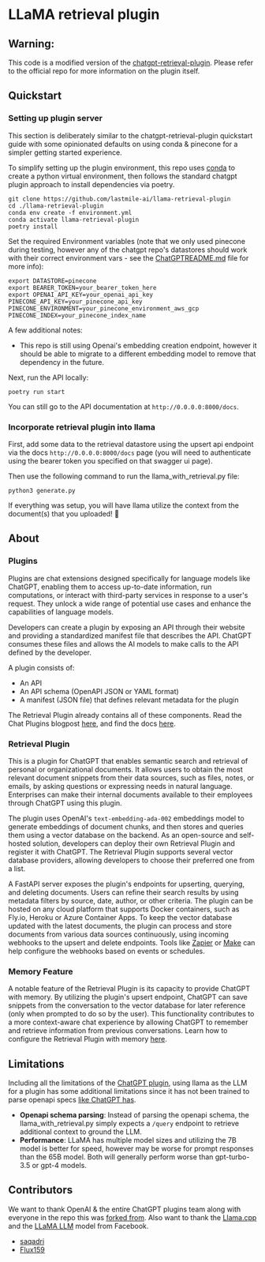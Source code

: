 # LLaMA retrieval plugin

## Warning:
This code is a modified version of the [chatgpt-retrieval-plugin](https://github.com/openai/chatgpt-retrieval-plugin). Please refer to the official repo for more information on the plugin itself.

## Quickstart

### Setting up plugin server

This section is deliberately similar to the chatgpt-retrieval-plugin quickstart guide with some opinionated defaults on using conda & pinecone for a simpler getting started experience.

To simplify setting up the plugin environment, this repo uses [conda](https://www.anaconda.com/products/distribution) to create a python virtual environment, then follows the standard chatgpt plugin approach to install dependencies via poetry.

```shell
git clone https://github.com/lastmile-ai/llama-retrieval-plugin
cd ./llama-retrieval-plugin
conda env create -f environment.yml
conda activate llama-retrieval-plugin
poetry install
```

Set the required Environment variables (note that we only used pinecone during testing, however any of the chatgpt repo's datastores should work with their correct environment vars - see the [ChatGPTREADME.md](https://github.com/lastmile-ai/llama-retrieval-plugin/blob/main/ChatGPTREADME.md) file for more info):
```
export DATASTORE=pinecone
export BEARER_TOKEN=your_bearer_token_here
export OPENAI_API_KEY=your_openai_api_key
PINECONE_API_KEY=your_pinecone_api_key
PINECONE_ENVIRONMENT=your_pinecone_environment_aws_gcp
PINECONE_INDEX=your_pinecone_index_name
```

A few additional notes:
* This repo is still using Openai's embedding creation endpoint, however it should be able to migrate to a different embedding model to remove that dependency in the future.

Next, run the API locally:
```
poetry run start
```

You can still go to the API documentation at `http://0.0.0.0:8000/docs`.



### Incorporate retrieval plugin into llama


First, add some data to the retrieval datastore using the upsert api endpoint via the docs `http://0.0.0.0:8000/docs` page (you will need to authenticate using the bearer token you specified on that swagger ui page).

Then use the following command to run the llama_with_retrieval.py file:
```
python3 generate.py
```

If everything was setup, you will have llama utilize the context from the document(s) that you uploaded! 🚀

## About

### Plugins

Plugins are chat extensions designed specifically for language models like ChatGPT, enabling them to access up-to-date information, run computations, or interact with third-party services in response to a user's request. They unlock a wide range of potential use cases and enhance the capabilities of language models.

Developers can create a plugin by exposing an API through their website and providing a standardized manifest file that describes the API. ChatGPT consumes these files and allows the AI models to make calls to the API defined by the developer.

A plugin consists of:

- An API
- An API schema (OpenAPI JSON or YAML format)
- A manifest (JSON file) that defines relevant metadata for the plugin

The Retrieval Plugin already contains all of these components. Read the Chat Plugins blogpost [here](https://openai.com/blog/chatgpt-plugins), and find the docs [here](https://platform.openai.com/docs/plugins/introduction).

### Retrieval Plugin

This is a plugin for ChatGPT that enables semantic search and retrieval of personal or organizational documents. It allows users to obtain the most relevant document snippets from their data sources, such as files, notes, or emails, by asking questions or expressing needs in natural language. Enterprises can make their internal documents available to their employees through ChatGPT using this plugin.

The plugin uses OpenAI's `text-embedding-ada-002` embeddings model to generate embeddings of document chunks, and then stores and queries them using a vector database on the backend. As an open-source and self-hosted solution, developers can deploy their own Retrieval Plugin and register it with ChatGPT. The Retrieval Plugin supports several vector database providers, allowing developers to choose their preferred one from a list.

A FastAPI server exposes the plugin's endpoints for upserting, querying, and deleting documents. Users can refine their search results by using metadata filters by source, date, author, or other criteria. The plugin can be hosted on any cloud platform that supports Docker containers, such as Fly.io, Heroku or Azure Container Apps. To keep the vector database updated with the latest documents, the plugin can process and store documents from various data sources continuously, using incoming webhooks to the upsert and delete endpoints. Tools like [Zapier](https://zapier.com) or [Make](https://www.make.com) can help configure the webhooks based on events or schedules.

### Memory Feature

A notable feature of the Retrieval Plugin is its capacity to provide ChatGPT with memory. By utilizing the plugin's upsert endpoint, ChatGPT can save snippets from the conversation to the vector database for later reference (only when prompted to do so by the user). This functionality contributes to a more context-aware chat experience by allowing ChatGPT to remember and retrieve information from previous conversations. Learn how to configure the Retrieval Plugin with memory [here](/examples/memory).

## Limitations

Including all the limitations of the [ChatGPT plugin](https://github.com/lastmile-ai/llama-retrieval-plugin/blob/main/ChatGPTREADME.md#limitations), using llama as the LLM for a plugin has some additional limitations since it has not been trained to parse openapi specs [like ChatGPT has](https://platform.openai.com/docs/plugins/introduction).

- **Openapi schema parsing**: Instead of parsing the openapi schema, the llama_with_retrieval.py simply expects a `/query` endpoint to retrieve additional context to ground the LLM.
- **Performance**: LLaMA has multiple model sizes and utilizing the 7B model is better for speed, however may be worse for prompt responses than the 65B model. Both will generally perform worse than gpt-turbo-3.5 or gpt-4 models.


## Contributors

We want to thank OpenAI & the entire ChatGPT plugins team along with everyone in the repo this was [forked from](https://github.com/openai/chatgpt-retrieval-plugin#contributors). Also want to thank the [Llama.cpp](https://github.com/ggerganov/llama.cpp) and the [LLaMA LLM](https://github.com/facebookresearch/llama) model from Facebook.

- [saqadri](https://github.com/saqadri) 
- [Flux159](http://github.com/Flux159)
